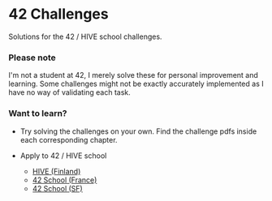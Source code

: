 # 42 Challenges


Solutions for the 42 / HIVE school challenges.


### Please note

I'm not a student at 42, I merely solve these for personal improvement and learning. Some challenges might not be exactly accurately implemented as I have no way of validating each task.


### Want to learn?

- Try solving the challenges on your own. Find the challenge pdfs inside each corresponding chapter.

- Apply to 42 / HIVE school
	- [HIVE (Finland)](https://www.hive.fi/en/)
	- [42 School (France)](https://www.42.fr/en/)
	- [42 School (SF)](https://www.42.us.org/)
